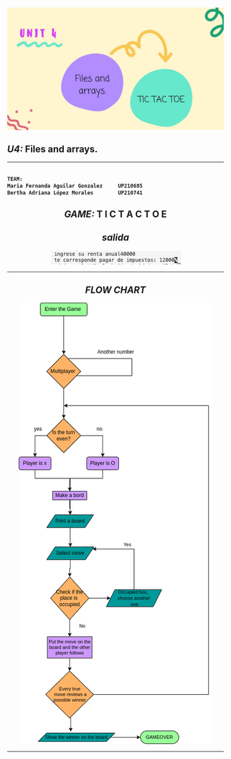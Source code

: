 <b><p align="middle"> <img src="https://github.com/UP210741/UP210741_CPP/blob/main/IMG/5.jpg"> <p><b>

## ***U4:*** Files and arrays.
 
</center>

 ___
 ```

TEAM: 
Maria Fernanda Aguilar Gonzalez     UP210685
Bertha Adriana López Morales        UP210741

 ```

<center>

## ***GAME:*** T I C  T A C  T O E 
 



 *salida*
---

<img src="https://github.com/UP210741/UP210741_CPP/blob/main/IMG/1.2.png">

---

 *FLOW CHART*
---

<img src="https://github.com/UP210741/UP210741_CPP/blob/main/IMG/diagrama.drawio.png">

---
